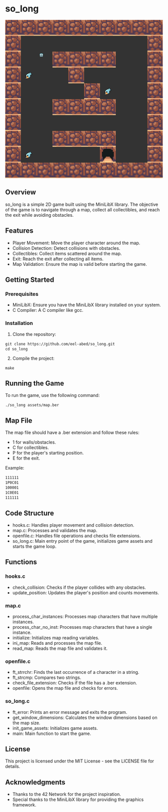 # so_long
![Game Screenshot](assets/Screenshot.png)
## Overview

so_long is a simple 2D game built using the MiniLibX library. The objective of the game is to navigate through a map, collect all collectibles, and reach the exit while avoiding obstacles.

## Features

- Player Movement: Move the player character around the map.
- Collision Detection: Detect collisions with obstacles.
- Collectibles: Collect items scattered around the map.
- Exit: Reach the exit after collecting all items.
- Map Validation: Ensure the map is valid before starting the game.

## Getting Started

### Prerequisites

- MiniLibX: Ensure you have the MiniLibX library installed on your system.
- C Compiler: A C compiler like gcc.

### Installation

1. Clone the repository:
````
git clone https://github.com/eel-abed/so_long.git
cd so_long
````

2. Compile the project:
````
make
````
## Running the Game

To run the game, use the following command:
````
./so_long assets/map.ber
````

## Map File

The map file should have a .ber extension and follow these rules:

- 1 for walls/obstacles.
- C for collectibles.
- P for the player's starting position.
- E for the exit.

Example:
````
111111
1P0C01
100001
1C0E01
111111
````


## Code Structure

- hooks.c: Handles player movement and collision detection.
- map.c: Processes and validates the map.
- openfile.c: Handles file operations and checks file extensions.
- so_long.c: Main entry point of the game, initializes game assets and starts the game loop.

## Functions

### hooks.c
- check_collision: Checks if the player collides with any obstacles.
- update_position: Updates the player's position and counts movements.

### map.c
- process_char_instances: Processes map characters that have multiple instances.
- process_char_no_inst: Processes map characters that have a single instance.
- initialize: Initializes map reading variables.
- ini_map: Reads and processes the map file.
- read_map: Reads the map file and validates it.

### openfile.c
- ft_strrchr: Finds the last occurrence of a character in a string.
- ft_strcmp: Compares two strings.
- check_file_extension: Checks if the file has a .ber extension.
- openfile: Opens the map file and checks for errors.

### so_long.c
- ft_error: Prints an error message and exits the program.
- get_window_dimensions: Calculates the window dimensions based on the map size.
- init_game_assets: Initializes game assets.
- main: Main function to start the game.

## License

This project is licensed under the MIT License - see the LICENSE file for details.

## Acknowledgments

- Thanks to the 42 Network for the project inspiration.
- Special thanks to the MiniLibX library for providing the graphics framework.

